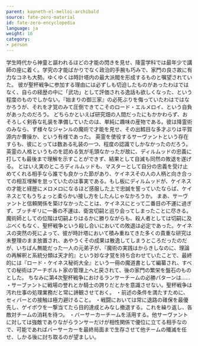 ```yaml
---
parent: kayneth-el-melloi-archibald
source: fate-zero-material
id: fate-zero-encyclopedia
language: ja
weight: 16
category:
- person
---
```


学生時代から神童と謳われるほどの才能の閃きを見せ、降霊学科では最年少で講師の座に着く。学究の才能ばかりでなく政治的手腕も巧みで、家門の良さ故に有力なコネも大勢。ゆくゆくは時計塔内の最大派閥を形成するものと嘱望されていた。
彼が聖杯戦争に参加する理由には必ずしも切迫したものがあったわはではなく、自らの経歴の中に「武功」として評価される逸話も欲しくなった、という程度のものでしかない。『始まりの御三家』の必死ぶりを侮っていたわはではなかろうが、それを才覚のみて圧倒できてこそのロード・エルメロイ、という自負があったのだろう。
どちらかといえば研究畑の人間だったにもかかわらず、おそろしく剣呑な礼装を準備していたのは、単純に趣味の産物である。彼は降霊術のみなら、ず様々なジャンルの魔術で才能を見せ、その出鱈目な多才ぶりは平賀源内か曹操か、という有様であった。
英霊を使役するサーヴァントという存在すらも、彼にとっては数ある礼装の一つ、程度の認識でしかなかったのだろう。英霊の人格というものを認める気が毛頭なかったが故に、ディルムッドの忠義に打しても最後まで理解を示すことができず、結果として自滅も同然の敗退を遂げる。
とはいえ実のところディルムッドも、マスターとして自分の忠義を受け止めてくれる相手なら誰でも良かった節があり、ケイネスその人の人柄と向き合っての相互埋解を怠っていたのは事実である。もし板にディルムッドが、ケイネスの才能と経歴にメロメロになるほど感服した上で忠誠を誓っていたならば、ケイネスとてもうちょっと柔らかい接し方をしたんじゃなかろうか。
まあ、サーヴァントと信頼関係を築けなかったことは、ケイネスにとって二番目の不運に過ぎず、ブッチギリに一番の不運は、衛宮切嗣と巡り会ってしまったことに尽きる。魔術師としての位階は切嗣よりはるかに勝りながらも、殺人者としては切嗣に及ぶべくもなく、聖杯戦争という殺し合いにおいての敗退は必定であった。ケイネスの突然の死によって、彼が時計塔において積み重ねてきた多くの貴重な研究は未整理のまま放置され、あやうくその成果は散逸してしまうところだったのだが、いちばん無能だった一人の元弟子が、『魔術の実践はからきしなのに、理論の再解釈と系統分類は天才的』という妙な才覚を持ち合わせていたことで、最終的には『ロード・ケイネス秘術大全』という一冊の魔道書として編纂され、すべての秘術はアーチボルト家の管理上へと戻されて、後の家門の繁栄を盤石のものとした。
ちなみに第4次聖杯戦争におけるランサーチームの必勝パターンは……
・サーブァントに戦場の誉れとか騎士の誇りだとかを意識させない。聖杯戦争は汚れ仕事の処理業務だと常に諦観させておく。
・前述の条件を満たすために、セィバーとの接触は極力避けること。
・戦闘においては常に退路の碓保を最優先し、ゲイボウを一撃当てたら目的達成とみなし撤退する。これを繰り返し、各敵対チームの消耗を待つ。
・バーサーカーチームを活用する。他サーヴァントに対しては強敵でありながらランサーだけが相性関係で優位に立てる相手なので、可能であればバーサーカーを最終局面まで生存させて他チームの殲滅を任せ、しかる後に討ち取るのが望ましい。
